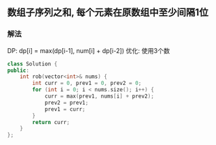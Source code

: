 ## 数组子序列之和, 每个元素在原数组中至少间隔1位
### 解法
DP: dp[i] = max(dp[i-1], num[i] + dp[i-2])
优化: 使用3个数
```c++
class Solution {
public:
    int rob(vector<int>& nums) {
        int curr = 0, prev1 = 0, prev2 = 0;
        for (int i = 0; i < nums.size(); i++) {
            curr = max(prev1, nums[i] + prev2);
            prev2 = prev1;
            prev1 = curr;
        }
        return curr;
    }
};
```